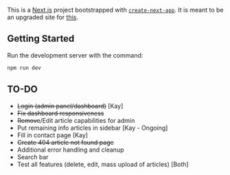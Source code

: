 This is a [Next.js](https://nextjs.org) project bootstrapped with [`create-next-app`](https://nextjs.org/docs/app/api-reference/cli/create-next-app). It is meant to be an upgraded site for [this](https://uniford300.org).

## Getting Started
Run the development server with the command:

```bash
npm run dev
```
## TO-DO
- ~~Login (admin panel/dashboard)~~ [Kay]
- ~~Fix dashboard responsiveness~~
- ~~Remove~~/Edit article capabilities for admin
- Put remaining info articles in sidebar [Kay - Ongoing]
- Fill in contact page [Kay]
- ~~Create 404 article not found page~~
- Additional error handling and cleanup
- Search bar
- Test all features (delete, edit, mass upload of articles) [Both]


